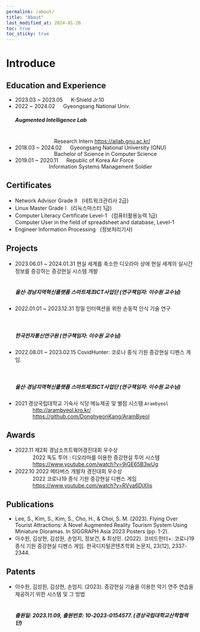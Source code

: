 ```yaml
---
permalink: /about/
title: "About"
last_modified_at: 2024-01-26
toc: true
toc_sticky: true
---
```


# Introduce
## Education and Experience
- 2023.03 ~ 2023.05 &emsp; K-Shield Jr.10  
- 2022 ~ 2024.02 &emsp; Gyeongsang National Univ. <h5>Augmented Intelligence Lab</h5>
<br> &ensp; &emsp; &emsp; &emsp; &emsp; &ensp; &ensp; Research Intern <https://ailab.gnu.ac.kr/>
- 2018.03 ~ 2024.02 &emsp; Gyeongsang National University (GNU)
<br> &ensp; &emsp; &emsp; &emsp; &emsp; &ensp; &ensp; Bachelor of Science in Computer Science
- 2019.01 ~ 2020.11 &emsp; Republic of Korea Air Force
<br> &ensp; &ensp; &ensp; &emsp; &emsp; &ensp; &ensp; Information Systems Management Soldier

## Certificates
- Network Advisor Grade Ⅱ &nbsp; (네트워크관리사 2급)
- Linux Master Grade Ⅰ &nbsp; (리눅스마스터 1급)
- Computer Literacy Certificate Level-1 &nbsp; (컴퓨터활용능력 1급)
<br> Computer User in the field of spreadsheet and database, Level-1
- Engineer Information Processing &nbsp; (정보처리기사)   

## Projects   
- 2023.06.01 ~ 2024.01.31 현실 세계를 축소한 디오라마 상에 현실 세계의 실시간 정보를 증강하는 증강현실 시스템 개발
<br> &ensp; &emsp; &emsp; <h5>울산·경남지역혁신플랫폼 스마트제조ICT사업단 (연구책임자: 이수원 교수님)</h5>  
- 2022.01.01 ~ 2023.12.31 정밀 인터랙션을 위한 손동작 인식 기술 연구   
<br> &ensp; &emsp; &emsp; <h5>한국전자통신연구원 (연구책임자: 이수원 교수님)</h5>  
- 2022.08.01 ~ 2023.02.15 CovidHunter: 코로나 종식 기원 증강현실 디펜스 게임.   
<br> &ensp; &emsp; &emsp; <h5>울산·경남지역혁신플랫폼 스마트제조ICT사업단 (연구책임자: 이수원 교수님)</h5>
- 2021 경상국립대학교 기숙사 식당 메뉴제공 및 별점 시스템 `Arambyeol`
<br> &ensp; &emsp; &emsp; <http://arambyeol.kro.kr/>
<br> &ensp; &emsp; &emsp; <https://github.com/DonghyeonKang/AramByeol>

## Awards     
- 2022.11 제2회 경남소프트웨어경진대회 우수상
<br> &ensp; &emsp; &emsp; 2022 독도 투어 : 디오라마를 이용한 증강현실 투어 시스템
<br> &ensp; &emsp; &emsp; <https://www.youtube.com/watch?v=9jGE65B3wUg>   
- 2022.10 2022 메타버스 개발자 경진대회 우수상
<br> &ensp; &emsp; &emsp; 2022 코로나19 종식 기원 증강현실 디펜스 게임
<br> &ensp; &emsp; &emsp; <https://www.youtube.com/watch?v=RVya6DjXIjs>   

## Publications
- Lee, S., Kim, S., Kim, S., Cho, H., & Choi, S. M. (2023). Flying Over Tourist Attractions: A Novel Augmented Reality Tourism System Using Miniature Dioramas. In SIGGRAPH Asia 2023 Posters (pp. 1-2).
- 이수원, 김상현, 김성원, 손엄지, 정보건, & 최상민. (2022). 코비드헌터+: 코로나19 종식 기원 증강현실 디펜스 게임. 한국디지털콘텐츠학회 논문지, 23(12), 2337-2344.  

## Patents   
- 이수원, 김성원, 김상현, 손엄지. (2023). 증강현실 기술을 이용한 악기 연주 연습을 제공하기 위한 시스템 및 그 방법
<br> &ensp; &emsp; &emsp; <h5>출원일: 2023.11.09, 출원번호: 10-2023-0154577. (경상국립대학교산학협력단)</h5>





